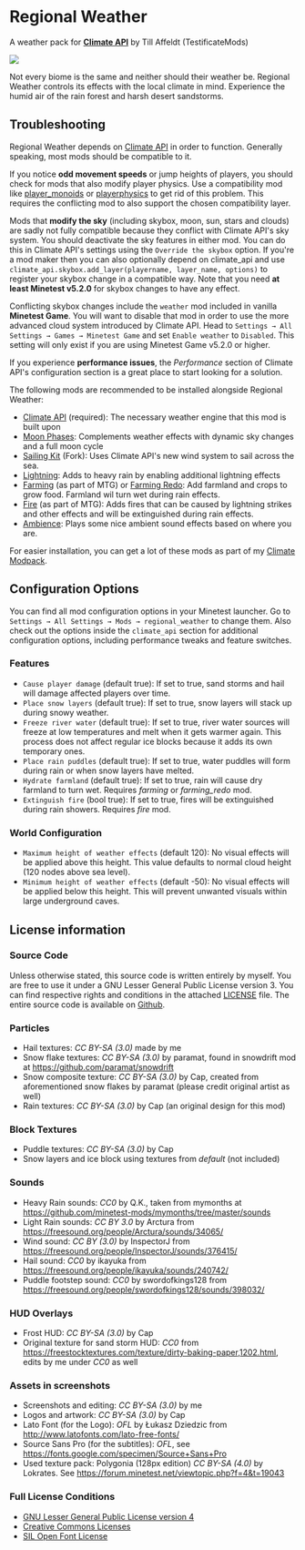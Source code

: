 # Regional Weather
A weather pack for [__Climate API__](https://github.com/t-affeldt/climate_api) by Till Affeldt (TestificateMods)

![](https://raw.githubusercontent.com/t-affeldt/regional_weather/master/screenshot.webp)

Not every biome is the same and neither should their weather be.
Regional Weather controls its effects with the local climate in mind.
Experience the humid air of the rain forest and harsh desert sandstorms.

## Troubleshooting
Regional Weather depends on [Climate API](https://github.com/t-affeldt/climate_api) in order to function. Generally speaking, most mods should be compatible to it.

If you notice __odd movement speeds__ or jump heights of players, you should check for mods that also modify player physics. Use a compatibility mod like [player_monoids](https://github.com/minetest-mods/player_monoids) or [playerphysics](https://forum.minetest.net/viewtopic.php?t=22172) to get rid of this problem. This requires the conflicting mod to also support the chosen compatibility layer.

Mods that __modify the sky__ (including skybox, moon, sun, stars and clouds) are sadly not fully compatible because they conflict with Climate API's sky system. You should deactivate the sky features in either mod. You can do this in Climate API's settings using the ``Override the skybox`` option. If you're a mod maker then you can also optionally depend on climate_api and use ``climate_api.skybox.add_layer(playername, layer_name, options)`` to register your skybox change in a compatible way. Note that you need __at least Minetest v5.2.0__ for skybox changes to have any effect.

Conflicting skybox changes include the ``weather`` mod included in vanilla __Minetest Game__. You will want to disable that mod in order to use the more advanced cloud system introduced by Climate API. Head to ``Settings → All Settings → Games → Minetest Game`` and set ``Enable weather`` to ``Disabled``. This setting will only exist if you are using Minetest Game v5.2.0 or higher.

If you experience __performance issues__, the *Performance* section of Climate API's configuration section is a great place to start looking for a solution.

The following mods are recommended to be installed alongside Regional Weather:
- [Climate API](https://github.com/t-affeldt/climate_api) (required): The necessary weather engine that this mod is built upon
- [Moon Phases](https://github.com/t-affeldt/minetest_moon_phase): Complements weather effects with dynamic sky changes and a full moon cycle
- [Sailing Kit](https://github.com/t-affeldt/sailing_kit) (Fork): Uses Climate API's new wind system to sail across the sea.
- [Lightning](https://github.com/minetest-mods/lightning): Adds to heavy rain by enabling additional lightning effects
- [Farming](https://github.com/minetest/minetest_game/tree/master/mods/farming) (as part of MTG) or [Farming Redo](https://forum.minetest.net/viewtopic.php?t=9019): Add farmland and crops to grow food. Farmland wil turn wet during rain effects.
- [Fire](https://github.com/minetest/minetest_game/tree/master/mods/fire) (as part of MTG): Adds fires that can be caused by lightning strikes and other effects and will be extinguished during rain effects.
- [Ambience](https://notabug.org/TenPlus1/ambience): Plays some nice ambient sound effects based on where you are.

For easier installation, you can get a lot of these mods as part of my [Climate Modpack](https://github.com/t-affeldt/climate).

## Configuration Options
You can find all mod configuration options in your Minetest launcher.
Go to ``Settings → All Settings → Mods → regional_weather`` to change them.
Also check out the options inside the ``climate_api`` section for additional configuration options, including performance tweaks and feature switches.

### Features
- ``Cause player damage`` (default true):
	If set to true, sand storms and hail will damage affected players over time.
- ``Place snow layers`` (default true):
	If set to true, snow layers will stack up during snowy weather.
- ``Freeze river water`` (default true):
	If set to true, river water sources will freeze at low temperatures and melt when it gets warmer again.
	This process does not affect regular ice blocks because it adds its own temporary ones.
- ``Place rain puddles`` (default true):
	If set to true, water puddles will form during rain or when snow layers have melted.
- ``Hydrate farmland`` (default true):
	If set to true, rain will cause dry farmland to turn wet.
	Requires *farming* or *farming_redo* mod.
- ``Extinguish fire`` (bool true):
	If set to true, fires will be extinguished during rain showers.
	Requires *fire* mod.

### World Configuration
- ``Maximum height of weather effects`` (default 120):
	No visual effects will be applied above this height.
	This value defaults to normal cloud height (120 nodes above sea level).
- ``Minimum height of weather effects`` (default -50):
	No visual effects will be applied below this height.
	This will prevent unwanted visuals within large underground caves.

## License information
### Source Code
Unless otherwise stated, this source code is written entirely by myself.
You are free to use it under a GNU Lesser General Public License version 3.
You can find respective rights and conditions in the attached [LICENSE](https://github.com/t-affeldt/regional_weather/blob/master/LICENSE.md) file.
The entire source code is available on [Github](https://github.com/t-affeldt/regional_weather).

### Particles
- Hail textures: *CC BY-SA (3.0)* made by me
- Snow flake textures: *CC BY-SA (3.0)* by paramat, found in snowdrift mod at https://github.com/paramat/snowdrift
- Snow composite texture: *CC BY-SA (3.0)* by Cap, created from aforementioned snow flakes by paramat (please credit original artist as well)
- Rain textures: *CC BY-SA (3.0)* by Cap (an original design for this mod)

### Block Textures
- Puddle textures: *CC BY-SA (3.0)* by Cap
- Snow layers and ice block using textures from *default* (not included)

### Sounds
- Heavy Rain sounds: *CC0* by Q.K., taken from mymonths at https://github.com/minetest-mods/mymonths/tree/master/sounds
- Light Rain sounds: *CC BY 3.0* by Arctura from https://freesound.org/people/Arctura/sounds/34065/
- Wind sound: *CC BY (3.0)* by InspectorJ from https://freesound.org/people/InspectorJ/sounds/376415/
- Hail sound: *CC0* by ikayuka from https://freesound.org/people/ikayuka/sounds/240742/
- Puddle footstep sound: *CC0* by swordofkings128 from https://freesound.org/people/swordofkings128/sounds/398032/

### HUD Overlays
- Frost HUD: *CC BY-SA (3.0)* by Cap
- Original texture for sand storm HUD: *CC0* from https://freestocktextures.com/texture/dirty-baking-paper,1202.html, edits by me under *CC0* as well

### Assets in screenshots
- Screenshots and editing: *CC BY-SA (3.0)* by me
- Logos and artwork: *CC BY-SA (3.0)* by Cap
- Lato Font (for the Logo): *OFL* by Łukasz Dziedzic from http://www.latofonts.com/lato-free-fonts/
- Source Sans Pro (for the subtitles): *OFL*, see https://fonts.google.com/specimen/Source+Sans+Pro
- Used texture pack: Polygonia (128px edition) *CC BY-SA (4.0)* by Lokrates. See https://forum.minetest.net/viewtopic.php?f=4&t=19043

### Full License Conditions
- [GNU Lesser General Public License version 4](https://github.com/t-affeldt/regional_weather/blob/master/LICENSE.md)
- [Creative Commons Licenses](https://creativecommons.org/licenses/)
- [SIL Open Font License](https://opensource.org/licenses/OFL-1.1)